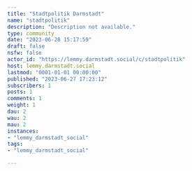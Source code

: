 ```yaml
---
title: "Stadtpolitik Darmstadt" 
name: "stadtpolitik"
description: "Description not available."
type: community
date: "2023-06-28 15:17:59"
draft: false
nsfw: false
actor_id: "https://lemmy.darmstadt.social/c/stadtpolitik"
host: lemmy.darmstadt.social
lastmod: "0001-01-01 00:00:00"
published: "2023-06-27 17:23:12"
subscribers: 1
posts: 1
comments: 1
weight: 1
dau: 2
wau: 2
mau: 2
instances:
- "lemmy_darmstadt_social"
tags: 
- "lemmy_darmstadt_social"

---
```

